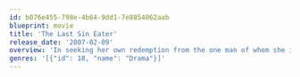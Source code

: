 ```yaml
---
id: b076e455-798e-4b64-9dd1-7e8854062aab
blueprint: movie
title: 'The Last Sin Eater'
release_date: '2007-02-09'
overview: 'In seeking her own redemption from the one man of whom she is most afraid, 10-year-old Cadi Forbes discovers a secret sin haunting her community of Welsh immigrants in 1850s Appalachia.'
genres: '[{"id": 18, "name": "Drama"}]'
---
```


